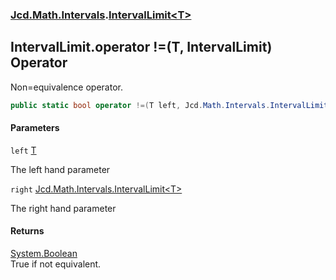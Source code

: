 ### [Jcd.Math.Intervals](Jcd.Math.Intervals.md 'Jcd.Math.Intervals').[IntervalLimit&lt;T&gt;](Jcd.Math.Intervals.IntervalLimit_T_.md 'Jcd.Math.Intervals.IntervalLimit<T>')

## IntervalLimit<T>.operator !=(T, IntervalLimit<T>) Operator

Non=equivalence operator.

```csharp
public static bool operator !=(T left, Jcd.Math.Intervals.IntervalLimit<T> right);
```
#### Parameters

<a name='Jcd.Math.Intervals.IntervalLimit_T_.op_Inequality(T,Jcd.Math.Intervals.IntervalLimit_T_).left'></a>

`left` [T](Jcd.Math.Intervals.IntervalLimit_T_.md#Jcd.Math.Intervals.IntervalLimit_T_.T 'Jcd.Math.Intervals.IntervalLimit<T>.T')

The left hand parameter

<a name='Jcd.Math.Intervals.IntervalLimit_T_.op_Inequality(T,Jcd.Math.Intervals.IntervalLimit_T_).right'></a>

`right` [Jcd.Math.Intervals.IntervalLimit&lt;](Jcd.Math.Intervals.IntervalLimit_T_.md 'Jcd.Math.Intervals.IntervalLimit<T>')[T](Jcd.Math.Intervals.IntervalLimit_T_.md#Jcd.Math.Intervals.IntervalLimit_T_.T 'Jcd.Math.Intervals.IntervalLimit<T>.T')[&gt;](Jcd.Math.Intervals.IntervalLimit_T_.md 'Jcd.Math.Intervals.IntervalLimit<T>')

The right hand parameter

#### Returns
[System.Boolean](https://docs.microsoft.com/en-us/dotnet/api/System.Boolean 'System.Boolean')  
True if not equivalent.